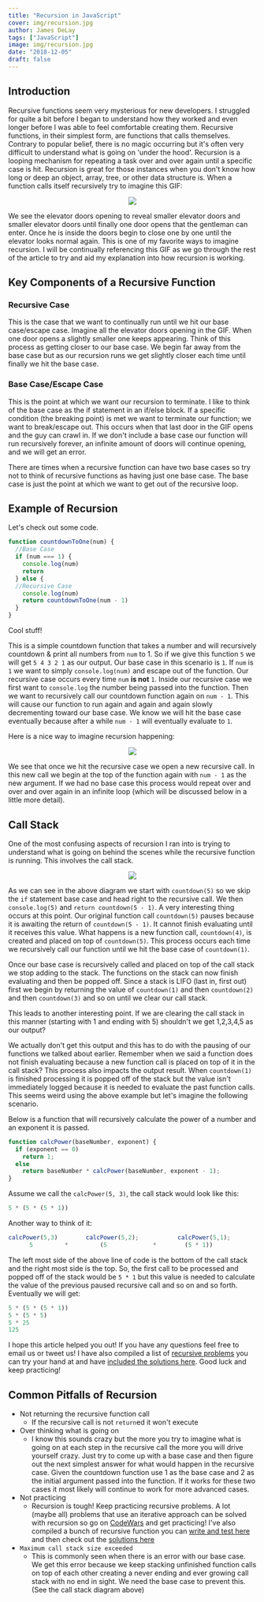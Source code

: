 ```yaml
---
title: "Recursion in JavaScript"
cover: img/recursion.jpg
author: James DeLay
tags: ["JavaScript"]
image: img/recursion.jpg
date: "2018-12-05"
draft: false
---
```


## Introduction

Recursive functions seem very mysterious for new developers. I struggled for quite a bit before I began to understand how they worked and even longer before I was able to feel comfortable creating them. Recursive functions, in their simplest form, are functions that calls themselves. Contrary to popular belief, there is no magic occurring but it's often very difficult to understand what is going on 'under the hood'. Recursion is a looping mechanism for repeating a task over and over again until a specific case is hit. Recursion is great for those instances when you don't know how long or deep an object, array, tree, or other data structure is. When a function calls itself recursively try to imagine this GIF:

<div style='text-align:center;'><img src='https://lh6.googleusercontent.com/-BOYdZI6tT7Y/UJwzRKYdQNI/AAAAAAAC5js/Ltg-gd6SCQQ/photo.jpg'/></div>

We see the elevator doors opening to reveal smaller elevator doors and smaller elevator doors until finally one door opens that the gentleman can enter. Once he is inside the doors begin to close one by one until the elevator looks normal again. This is one of my favorite ways to imagine recursion. I will be continually referencing this GIF as we go through the rest of the article to try and aid my explanation into how recursion is working.

## Key Components of a Recursive Function

### Recursive Case

This is the case that we want to continually run until we hit our base case/escape case. Imagine all the elevator doors opening in the GIF. When one door opens a slightly smaller one keeps appearing. Think of this process as getting closer to our base case. We begin far away from the base case but as our recursion runs we get slightly closer each time until finally we hit the base case.

### Base Case/Escape Case

This is the point at which we want our recursion to terminate. I like to think of the base case as the if statement in an if/else block. If a specific condition (the breaking point) is met we want to terminate our function; we want to break/escape out. This occurs when that last door in the GIF opens and the guy can crawl in. If we don't include a base case our function will run recursively forever, an infinite amount of doors will continue opening, and we will get an error.

There are times when a recursive function can have two base cases so try not to think of recursive functions as having just one base case. The base case is just the point at which we want to get out of the recursive loop.

## Example of Recursion

Let's check out some code.

```js
function countdownToOne(num) {
  //Base Case
  if (num === 1) {
    console.log(num)
    return
  } else {
  //Recursive Case
    console.log(num)
    return countdownToOne(num - 1)
  }
}
```

Cool stuff!

This is a simple countdown function that takes a number and will recursively countdown & print all numbers from `num` to 1. So if we give this function `5` we will get `5 4 3 2 1` as our output. Our base case in this scenario is `1`. If `num` is `1` we want to simply `console.log(num)` and escape out of the function. Our recursive case occurs every time `num` **is not** `1`. Inside our recursive case we first want to `console.log` the number being passed into the function. Then we want to recursively call our countdown function again on `num - 1`. This will cause our function to run again and again and again slowly decrementing toward our base case. We know we will hit the base case eventually because after a while `num - 1` will eventually evaluate to `1`.

Here is a nice way to imagine recursion happening:

<div style='text-align:center;'><img src='https://i.imgur.com/iUXlI48.png'/></div>

We see that once we hit the recursive case we open a new recursive call. In this new call we begin at the top of the function again with `num - 1` as the new argument. If we had no base case this process would repeat over and over and over again in an infinite loop (which will be discussed below in a little more detail).

## Call Stack

One of the most confusing aspects of recursion I ran into is trying to understand what is going on behind the scenes while the recursive function is running. This involves the call stack.

<div style='text-align:center;'><img src='https://i.imgur.com/cRjhcCv.png'/></div>

As we can see in the above diagram we start with `countdown(5)` so we skip the `if` statement base case and head right to the recursive call. We then `console.log(5)` and `return countdown(5 - 1)`. A very interesting thing occurs at this point. Our original function call `countdown(5)` pauses because it is awaiting the return of `countdown(5 - 1)`. It cannot finish evaluating until it receives this value. What happens is a new function call, `countdown(4)`, is created and placed on top of `countdown(5)`. This process occurs each time we recursively call our function until we hit the base case of `countdown(1)`.

Once our base case is recursively called and placed on top of the call stack we stop adding to the stack. The functions on the stack can now finish evaluating and then be popped off. Since a stack is LIFO (last in, first out) first we begin by returning the value of `countdown(1)` and then `countdown(2)` and then `countdown(3)` and so on until we clear our call stack.

This leads to another interesting point. If we are clearing the call stack in this manner (starting with 1 and ending with 5) shouldn't we get 1,2,3,4,5 as our output?

We actually don't get this output and this has to do with the pausing of our functions we talked about earlier. Remember when we said a function does not finish evaluating because a new function call is placed on top of it in the call stack? This process also impacts the output result. When `countdown(1)` is finished processing it is popped off of the stack but the value isn't immediately logged because it is needed to evaluate the past function calls. This seems weird using the above example but let's imagine the following scenario.

Below is a function that will recursively calculate the power of a number and an exponent it is passed.

```js
function calcPower(baseNumber, exponent) {
  if (exponent == 0)
    return 1;
  else
    return baseNumber * calcPower(baseNumber, exponent - 1);
}
```

Assume we call the `calcPower(5, 3)`, the call stack would look like this:

```js
5 * (5 * (5 * 1))
```

Another way to think of it:

```js
calcPower(5,3)        calcPower(5,2);           calcPower(5,1);
      5         *         (5             *        (5 * 1))
```

The left most side of the above line of code is the bottom of the call stack and the right most side is the top. So, the first call to be processed and popped off of the stack would be `5 * 1` but this value is needed to calculate the value of the previous paused recursive call and so on and so forth. Eventually we will get:

```js
5 * (5 * (5 * 1))
5 * (5 * 5)
5 * 25
125
```

I hope this article helped you out! If you have any questions feel free to email us or tweet us! I have also compiled a list of [recursive problems](https://repl.it/@JimboDeLay/Recursion-Motherload) you can try your hand at and have [included the solutions here](https://repl.it/@JimboDeLay/Recursion-Motherload-Solutions). Good luck and keep practicing!

## Common Pitfalls of Recursion

- Not returning the recursive function call
  - If the recursive call is not `return`ed it won't execute
- Over thinking what is going on
  - I know this sounds crazy but the more you try to imagine what is going on at each step in the recursive call the more you will drive yourself crazy. Just try to come up with a base case and then figure out the next simplest answer for what would happen in the recursive case. Given the countdown function use 1 as the base case and 2 as the initial argument passed into the function. If it works for these two cases it most likely will continue to work for more advanced cases.
- Not practicing
  - Recursion is tough! Keep practicing recursive problems. A lot (maybe all) problems that use an iterative approach can be solved with recursion so go on [CodeWars](www.codewars.com) and get practicing! I've also compiled a bunch of recursive function you can [write and test here](https://repl.it/@JimboDeLay/Recursion-Motherload) and then check out the [solutions here](https://repl.it/@JimboDeLay/Recursion-Motherload-Solutions)
- `Maximum call stack size exceeded`
  - This is commonly seen when there is an error with our base case. We get this error because we keep stacking unfinished function calls on top of each other creating a never ending and ever growing call stack with no end in sight. We need the base case to prevent this. (See the call stack diagram above)